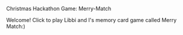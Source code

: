 Christmas Hackathon Game: Merry-Match

Welcome! Click to play Libbi and I's memory card game called Merry Match:)

